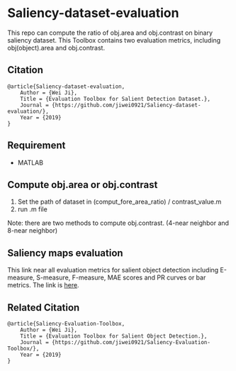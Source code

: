 # Saliency-dataset-evaluation
This repo can compute the ratio of obj.area and obj.contrast on binary saliency dataset. This Toolbox contains two evaluation metrics, including obj(object).area and obj.contrast.    


## Citation
```
@article{Saliency-dataset-evaluation,
    Author = {Wei Ji},
    Title = {Evaluation Toolbox for Salient Detection Dataset.},
    Journal = {https://github.com/jiwei0921/Saliency-dataset-evaluation/},
    Year = {2019}
}
```

## Requirement 
* MATLAB

## Compute obj.area or obj.contrast
1. Set the path of dataset in (comput_fore_area_ratio) / contrast_value.m
2. run .m file

Note: there are two methods to compute obj.contrast. (4-near neighbor and 8-near neighbor) 

## Saliency maps evaluation
This link near all evaluation metrics for salient object detection including E-measure, S-measure, F-measure, MAE scores and PR curves or bar metrics.
The link is [here](https://github.com/jiwei0921/Saliency-Evaluation-Toolbox).

## Related Citation
```
@article{Saliency-Evaluation-Toolbox,
    Author = {Wei Ji},
    Title = {Evaluation Toolbox for Salient Object Detection.},
    Journal = {https://github.com/jiwei0921/Saliency-Evaluation-Toolbox/},
    Year = {2019}
}
```
